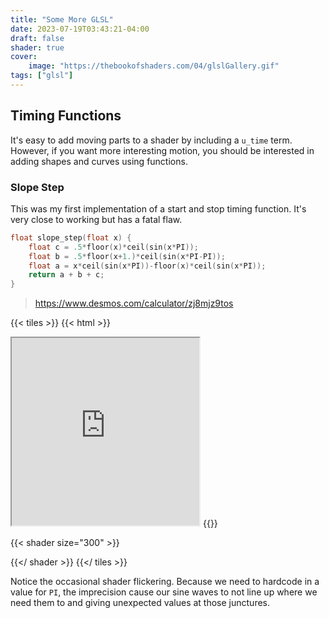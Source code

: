 ```yaml
---
title: "Some More GLSL"
date: 2023-07-19T03:43:21-04:00
draft: false
shader: true
cover:
    image: "https://thebookofshaders.com/04/glslGallery.gif"
tags: ["glsl"]
---
```


## Timing Functions

It's easy to add moving parts to a shader by including a `u_time` term. However, if you want more interesting motion, you should be interested in adding shapes and curves using functions.

### Slope Step

This was my first implementation of a start and stop timing function. It's very close to working but has a fatal flaw.

```c
float slope_step(float x) {
    float c = .5*floor(x)*ceil(sin(x*PI));
    float b = .5*floor(x+1.)*ceil(sin(x*PI-PI));
    float a = x*ceil(sin(x*PI))-floor(x)*ceil(sin(x*PI));
    return a + b + c;
}
```

> <https://www.desmos.com/calculator/zj8mjz9tos>

{{< tiles >}}
{{< html >}}
<iframe src="https://www.desmos.com/calculator/i5gzs0ba8p?embed" width="300" height="300" ></iframe>
{{</ html >}}

{{< shader size="300" >}}
<script class="fragmentShader" type="x-shader/x-fragment">
uniform float u_time;
uniform vec2 u_resolution;

#define PI 3.1415926538

float slope_step(float x) {
    float c = .5*floor(x)*ceil(sin(x*PI));
    float b = .5*floor(x+1.)*ceil(sin(x*PI-PI));
    float a = x*ceil(sin(x*PI))-floor(x)*ceil(sin(x*PI));
    return a + b + c;
}

void main() {
    vec3 color;
    vec2 uv = (gl_FragCoord.xy*2. - u_resolution.xy) / u_resolution.y;
    uv += slope_step(u_time);
    uv = fract(uv*5.);

    float shape = smoothstep(-.05, -.01, uv.x) -
     smoothstep(.01, .05, uv.x) +
     smoothstep(-.05, -.01, uv.y) -
     smoothstep(.01, .05, uv.y);

    color = vec3(shape);
    gl_FragColor = vec4(color, 1.);
}
</script>
{{</ shader >}}
{{</ tiles >}}

Notice the occasional shader flickering. Because we need to hardcode in a value for `PI`, the imprecision cause our sine waves to not line up where we need them to and giving unexpected values at those junctures.
